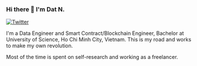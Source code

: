 ### Hi there 👋 I'm Dat N.

[![Twitter](https://img.shields.io/badge/Twitter-1DA1F2?style=for-the-badge&logo=twitter&logoColor=white)](https://twitter.com/ddforwork08)

I'm a Data Engineer and Smart Contract/Blockchain Engineer, Bachelor at University of Science, Ho Chi Minh City, Vietnam.
This is my road and works to make my own revolution.

Most of the time is spent on self-research and working as a freelancer.

